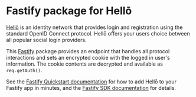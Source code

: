 # Fastify package for Hellō

[Hellō](https://hello.dev) is an identity network that provides login and registration using the standard OpenID Connect protocol. Hellō offers your users choice between all popular social login providers.

This [Fastify](https://fastify.dev/) package provides an endpoint that handles all protocol interactions and sets an encrypted cookie with the logged in user's information. The cookie contents are decrypted and available as `req.getAuth()`.

See the [Fastify Quickstart documentation](https://www.hello.dev/docs/quickstarts/fastify) for how to add Hellō to your Fastify app in minutes, and the [Fastify SDK documentation](https://www.hello.dev/docs/sdks/fastify) for details.
